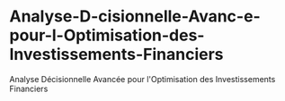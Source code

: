 # Analyse-D-cisionnelle-Avanc-e-pour-l-Optimisation-des-Investissements-Financiers
Analyse Décisionnelle Avancée pour l'Optimisation des Investissements  Financiers
